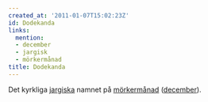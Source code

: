 ```yaml
---
created_at: '2011-01-07T15:02:23Z'
id: Dodekanda
links:
  mention:
  - december
  - jargisk
  - mörkermånad
title: Dodekanda
---
```


Det kyrkliga [jargiska] namnet på [mörkermånad] ([december]).

  [jargiska]: jargisk
  [mörkermånad]: mörkermånad
  [december]: december